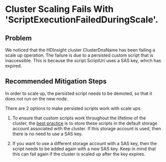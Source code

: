 <properties
    pageTitle="Cluster Scaling Fails Due To Inaccessible Custom Script"
    description="Cluster Scaling Fails Due To Inaccessible Custom Script"
    service="microsoft.hdinsight"
    resource="clusters"
    authors="ansi12"
    displayOrder="23"
    articleId="Hdi_ScaleFailure_SasKeyExpired"
    selfHelpType="resource"
    supportTopicIds="32588504, 32511179"
    resourceTags=""
    productPesIds="15078"
    cloudEnvironments="public, MoonCake"
/>

# Cluster Scaling Fails With 'ScriptExecutionFailedDuringScale'.

## Problem

We noticed that the HDInsight cluster <!--$ClusterDnsName--> ClusterDnsName <!--/$ClusterDnsName--> has been failing a scale up operation. The failure is due to a persisted custom script that is inaccessible. This is because the script <!--$ScriptUri--> ScriptUri <!--$ScriptUri--> uses a SAS key, which has expired.

## Recommended Mitigation Steps
In order to scale up, the persisted script needs to be demoted, so that it does not run on the new node.

There are 2 options to make persisted scripts work with scale ups:

1. To ensure that custom scripts work throughout the lifetime of the cluster, the [best practice](https://docs.microsoft.com/azure/hdinsight/hdinsight-hadoop-script-actions-linux#bPS2) is to store these scripts in the default storage account associated with the cluster. If this storage account is used, then there is no need to use a SAS key.

1. If you want to use a different storage account with a SAS key, then the script needs to be added again with a new SAS key. Keep in mind that this can fail again if the cluster is scaled up after the key expires.
